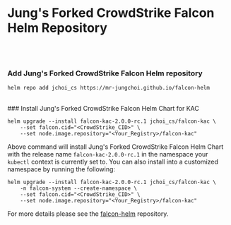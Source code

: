 # Jung's Forked CrowdStrike Falcon Helm Repository

<br><br>
### Add Jung's Forked CrowdStrike Falcon Helm repository

```
helm repo add jchoi_cs https://mr-jungchoi.github.io/falcon-helm
```

<br>
### Install Jung's Forked CrowdStrike Falcon Helm Chart for KAC

```
helm upgrade --install falcon-kac-2.0.0-rc.1 jchoi_cs/falcon-kac \
    --set falcon.cid="<CrowdStrike_CID>" \
    --set node.image.repository="<Your_Registry>/falcon-kac"
```

Above command will install Jung's Forked CrowdStrike Falcon Helm Chart with the release name `falcon-kac-2.0.0-rc.1` in the namespace your `kubectl` context is currently set to.
You can also install into a customized namespace by running the following:

```
helm upgrade --install falcon-kac-2.0.0-rc.1 jchoi_cs/falcon-kac \
    -n falcon-system --create-namespace \
    --set falcon.cid="<CrowdStrike_CID>" \
    --set node.image.repository="<Your_Registry>/falcon-kac"
``` 

For more details please see the [falcon-helm](https://github.com/CrowdStrike/falcon-helm) repository.
